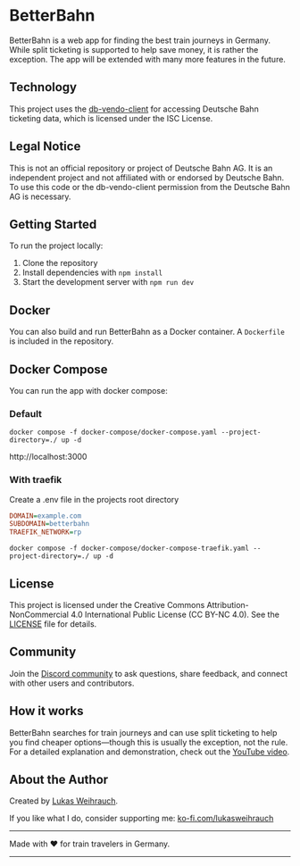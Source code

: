 # BetterBahn

BetterBahn is a web app for finding the best train journeys in Germany. While split ticketing is supported to help save money, it is rather the exception. The app will be extended with many more features in the future.

## Technology

This project uses the [db-vendo-client](https://github.com/public-transport/db-vendo-client) for accessing Deutsche Bahn ticketing data, which is licensed under the ISC License.

## Legal Notice

This is not an official repository or project of Deutsche Bahn AG. It is an independent project and not affiliated with or endorsed by Deutsche Bahn. To use this code or the db-vendo-client permission from the Deutsche Bahn AG is necessary.

## Getting Started

To run the project locally:

1. Clone the repository
2. Install dependencies with `npm install`
3. Start the development server with `npm run dev`

## Docker

You can also build and run BetterBahn as a Docker container. A `Dockerfile` is included in the repository.

## Docker Compose

You can run the app with docker compose:

### Default

`docker compose -f docker-compose/docker-compose.yaml --project-directory=./ up -d`

http://localhost:3000

### With traefik

Create a .env file in the projects root directory

```ini
DOMAIN=example.com
SUBDOMAIN=betterbahn
TRAEFIK_NETWORK=rp
```

`docker compose -f docker-compose/docker-compose-traefik.yaml --project-directory=./ up -d`

## License

This project is licensed under the Creative Commons Attribution-NonCommercial 4.0 International Public License (CC BY-NC 4.0). See the [LICENSE](./LICENSE) file for details.

## Community

Join the [Discord community](https://discord.gg/eDZF75HG) to ask questions, share feedback, and connect with other users and contributors.

## How it works

BetterBahn searches for train journeys and can use split ticketing to help you find cheaper options—though this is usually the exception, not the rule. For a detailed explanation and demonstration, check out the [YouTube video](https://www.youtube.com/watch?v=SxKtI8f5QTU&t=1s).

## About the Author

Created by [Lukas Weihrauch](https://lukasweihrauch.de).

If you like what I do, consider supporting me: [ko-fi.com/lukasweihrauch](https://ko-fi.com/lukasweihrauch)

---

Made with ❤️ for train travelers in Germany.

---
